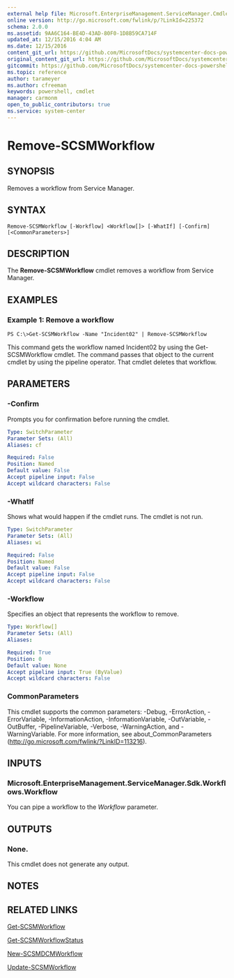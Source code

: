 ```yaml
---
external help file: Microsoft.EnterpriseManagement.ServiceManager.Cmdlets.dll-Help.xml
online version: http://go.microsoft.com/fwlink/p/?LinkId=225372
schema: 2.0.0
ms.assetid: 9AA6C164-BE4D-43AD-80F0-1D8B59CA714F
updated_at: 12/15/2016 4:04 AM
ms.date: 12/15/2016
content_git_url: https://github.com/MicrosoftDocs/systemcenter-docs-powershell/blob/master/systemcenter-cmdlets/SystemCenter2016/ServiceManager/vlatest/Remove-SCSMWorkflow.md
original_content_git_url: https://github.com/MicrosoftDocs/systemcenter-docs-powershell/blob/master/systemcenter-cmdlets/SystemCenter2016/ServiceManager/vlatest/Remove-SCSMWorkflow.md
gitcommit: https://github.com/MicrosoftDocs/systemcenter-docs-powershell/blob/7df4508c7b907a214e6a8eca76037b06065ef078/systemcenter-cmdlets/SystemCenter2016/ServiceManager/vlatest/Remove-SCSMWorkflow.md
ms.topic: reference
author: tarameyer
ms.author: cfreeman
keywords: powershell, cmdlet
manager: carmonm
open_to_public_contributors: true
ms.service: system-center
---
```


# Remove-SCSMWorkflow

## SYNOPSIS
Removes a workflow from Service Manager.

## SYNTAX

```
Remove-SCSMWorkflow [-Workflow] <Workflow[]> [-WhatIf] [-Confirm] [<CommonParameters>]
```

## DESCRIPTION
The **Remove-SCSMWorkflow** cmdlet removes a workflow from Service Manager.

## EXAMPLES

### Example 1: Remove a workflow
```
PS C:\>Get-SCSMWorkflow -Name "Incident02" | Remove-SCSMWorkflow
```

This command gets the workflow named Incident02 by using the Get-SCSMWorkflow cmdlet.
The command passes that object to the current cmdlet by using the pipeline operator.
That cmdlet deletes that workflow.

## PARAMETERS

### -Confirm
Prompts you for confirmation before running the cmdlet.

```yaml
Type: SwitchParameter
Parameter Sets: (All)
Aliases: cf

Required: False
Position: Named
Default value: False
Accept pipeline input: False
Accept wildcard characters: False
```

### -WhatIf
Shows what would happen if the cmdlet runs.
The cmdlet is not run.

```yaml
Type: SwitchParameter
Parameter Sets: (All)
Aliases: wi

Required: False
Position: Named
Default value: False
Accept pipeline input: False
Accept wildcard characters: False
```

### -Workflow
Specifies an object that represents the workflow to remove.

```yaml
Type: Workflow[]
Parameter Sets: (All)
Aliases: 

Required: True
Position: 0
Default value: None
Accept pipeline input: True (ByValue)
Accept wildcard characters: False
```

### CommonParameters
This cmdlet supports the common parameters: -Debug, -ErrorAction, -ErrorVariable, -InformationAction, -InformationVariable, -OutVariable, -OutBuffer, -PipelineVariable, -Verbose, -WarningAction, and -WarningVariable. For more information, see about_CommonParameters (http://go.microsoft.com/fwlink/?LinkID=113216).

## INPUTS

### Microsoft.EnterpriseManagement.ServiceManager.Sdk.Workflows.Workflow
You can pipe a workflow to the *Workflow* parameter.

## OUTPUTS

### None.
This cmdlet does not generate any output.

## NOTES

## RELATED LINKS

[Get-SCSMWorkflow](xref:SystemCenter2016/ServiceManager/vlatest/Get-SCSMWorkflow.md)

[Get-SCSMWorkflowStatus](xref:SystemCenter2016/ServiceManager/vlatest/Get-SCSMWorkflowStatus.md)

[New-SCSMDCMWorkflow](xref:SystemCenter2016/ServiceManager/vlatest/New-SCSMDCMWorkflow.md)

[Update-SCSMWorkflow](xref:SystemCenter2016/ServiceManager/vlatest/Update-SCSMWorkflow.md)

